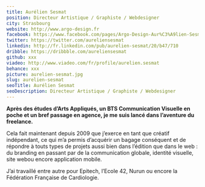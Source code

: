 ```yaml
---
title: Aurélien Sesmat
position: Directeur Artistique / Graphiste / Webdesigner
city: Strasbourg
website: http://www.argo-design.fr
facebook: https://www.facebook.com/pages/Argo-Design-Aur%C3%A9lien-Sesmat-DA-Graphiste-Webdesigner/122510369182
twitter: https://twitter.com/aureliensesmat
linkedin: http://fr.linkedin.com/pub/aurelien-sesmat/20/b47/710
dribble: https://dribbble.com/aureliensesmat
github: xxx
viadeo: http://www.viadeo.com/fr/profile/aurelien.sesmat
behance: xxx
picture: aurelien-sesmat.jpg
slug: aurelien-sesmat
seoTitle: Aurélien Sesmat
seoDescription: Directeur Artistique / Graphiste / Webdesigner
---
```


**Après des études d’Arts Appliqués, un BTS Communication Visuelle en poche et un bref passage en agence, je me suis lancé dans l’aventure du freelance.**

Cela fait maintenant depuis 2009 que j’exerce en tant que créatif indépendant, ce qui m’a permis d’acquérir un bagage conséquent et de répondre à touts types de projets aussi bien dans l’édition que dans le web : du branding en passant par de la communication globale, identité visuelle, site webou encore application mobile.

J’ai travaillé entre autre pour Epitech, l’Ecole 42, Nurun ou encore la Fédération Française de Cardiologie.
